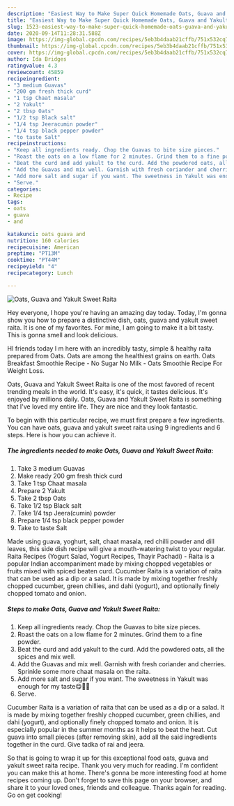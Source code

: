 ```yaml
---
description: "Easiest Way to Make Super Quick Homemade Oats, Guava and Yakult Sweet Raita"
title: "Easiest Way to Make Super Quick Homemade Oats, Guava and Yakult Sweet Raita"
slug: 1523-easiest-way-to-make-super-quick-homemade-oats-guava-and-yakult-sweet-raita
date: 2020-09-14T11:28:31.588Z
image: https://img-global.cpcdn.com/recipes/5eb3b4daab21cffb/751x532cq70/oats-guava-and-yakult-sweet-raita-recipe-main-photo.jpg
thumbnail: https://img-global.cpcdn.com/recipes/5eb3b4daab21cffb/751x532cq70/oats-guava-and-yakult-sweet-raita-recipe-main-photo.jpg
cover: https://img-global.cpcdn.com/recipes/5eb3b4daab21cffb/751x532cq70/oats-guava-and-yakult-sweet-raita-recipe-main-photo.jpg
author: Ida Bridges
ratingvalue: 4.3
reviewcount: 45859
recipeingredient:
- "3 medium Guavas"
- "200 gm fresh thick curd"
- "1 tsp Chaat masala"
- "2 Yakult"
- "2 tbsp Oats"
- "1/2 tsp Black salt"
- "1/4 tsp Jeeracumin powder"
- "1/4 tsp black pepper powder"
- "to taste Salt"
recipeinstructions:
- "Keep all ingredients ready. Chop the Guavas to bite size pieces."
- "Roast the oats on a low flame for 2 minutes. Grind them to a fine powder."
- "Beat the curd and add yakult to the curd. Add the powdered oats, all the spices and mix well."
- "Add the Guavas and mix well. Garnish with fresh coriander and cherries. Sprinkle some more chaat masala on the raita."
- "Add more salt and sugar if you want. The sweetness in Yakult was enough for my taste😋👌🏻"
- "Serve."
categories:
- Recipe
tags:
- oats
- guava
- and

katakunci: oats guava and 
nutrition: 160 calories
recipecuisine: American
preptime: "PT13M"
cooktime: "PT44M"
recipeyield: "4"
recipecategory: Lunch

---
```



![Oats, Guava and Yakult Sweet Raita](https://img-global.cpcdn.com/recipes/5eb3b4daab21cffb/751x532cq70/oats-guava-and-yakult-sweet-raita-recipe-main-photo.jpg)

Hey everyone, I hope you're having an amazing day today. Today, I'm gonna show you how to prepare a distinctive dish, oats, guava and yakult sweet raita. It is one of my favorites. For mine, I am going to make it a bit tasty. This is gonna smell and look delicious.

HI friends today I m here with an incredibly tasty, simple &amp; healthy raita prepared from Oats. Oats are among the healthiest grains on earth. Oats Breakfast Smoothie Recipe - No Sugar No Milk - Oats Smoothie Recipe For Weight Loss.

Oats, Guava and Yakult Sweet Raita is one of the most favored of recent trending meals in the world. It's easy, it's quick, it tastes delicious. It's enjoyed by millions daily. Oats, Guava and Yakult Sweet Raita is something that I've loved my entire life. They are nice and they look fantastic.


To begin with this particular recipe, we must first prepare a few ingredients. You can have oats, guava and yakult sweet raita using 9 ingredients and 6 steps. Here is how you can achieve it.

<!--inarticleads1-->

##### The ingredients needed to make Oats, Guava and Yakult Sweet Raita:

1. Take 3 medium Guavas
1. Make ready 200 gm fresh thick curd
1. Take 1 tsp Chaat masala
1. Prepare 2 Yakult
1. Take 2 tbsp Oats
1. Take 1/2 tsp Black salt
1. Take 1/4 tsp Jeera(cumin) powder
1. Prepare 1/4 tsp black pepper powder
1. Take to taste Salt


Made using guava, yoghurt, salt, chaat masala, red chilli powder and dill leaves, this side dish recipe will give a mouth-watering twist to your regular. Raita Recipes (Yogurt Salad, Yogurt Recipes, Thayir Pachadi) - Raita is a popular Indian accompaniment made by mixing chopped vegetables or fruits mixed with spiced beaten curd. Cucumber Raita is a variation of raita that can be used as a dip or a salad. It is made by mixing together freshly chopped cucumber, green chillies, and dahi (yogurt), and optionally finely chopped tomato and onion. 

<!--inarticleads2-->

##### Steps to make Oats, Guava and Yakult Sweet Raita:

1. Keep all ingredients ready. Chop the Guavas to bite size pieces.
1. Roast the oats on a low flame for 2 minutes. Grind them to a fine powder.
1. Beat the curd and add yakult to the curd. Add the powdered oats, all the spices and mix well.
1. Add the Guavas and mix well. Garnish with fresh coriander and cherries. Sprinkle some more chaat masala on the raita.
1. Add more salt and sugar if you want. The sweetness in Yakult was enough for my taste😋👌🏻
1. Serve.


Cucumber Raita is a variation of raita that can be used as a dip or a salad. It is made by mixing together freshly chopped cucumber, green chillies, and dahi (yogurt), and optionally finely chopped tomato and onion. It is especially popular in the summer months as it helps to beat the heat. Cut guava into small pieces (after removing skin), add all the said ingredients together in the curd. Give tadka of rai and jeera. 

So that is going to wrap it up for this exceptional food oats, guava and yakult sweet raita recipe. Thank you very much for reading. I'm confident you can make this at home. There's gonna be more interesting food at home recipes coming up. Don't forget to save this page on your browser, and share it to your loved ones, friends and colleague. Thanks again for reading. Go on get cooking!
